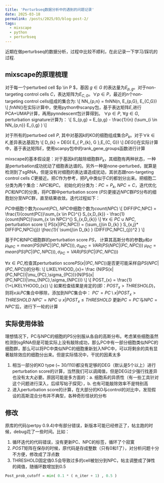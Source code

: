 ```yaml
---
title: 'Perturbseq数据分析中的遇到的问题记录'
date: 2025-03-18
permalink: /posts/2025/03/blog-post-2/
tags:
  - mixscape
  - python
  - perturbseq
---
```


近期在做perturbseq的数据分析，过程中比较不顺利，在此记录一下学习/踩坑的过程.


mixscape的原理梳理
----

对于每一个perturbed cell $p \in P $，基因 $g \in G$ 的表达量为$E_{p,g}$。对于non-targeting control cells $C$，表达矩阵为$E_{C,G}$。$\forall p \in P$，最近的$n$个non-targeting control cells组成的集合为: 
\\[
NN_{p,n} = fnNN(n, E_{p,G}, E_{C,G})
\\]
$fnNN()$在实际计算中，使用python中scanpy包，基于表达矩阵$E$,进行PCA+UMAP计算，再用pynndescent包计算得到。
$\forall p \in P$, $\forall g \in G$, perturbation signature计算为：
\\[
S_{p,g} = E_{p,g} - \frac{1}{n} (\sum_{i \in NN_{p,n}} E_{i,g} )
\\]

对于所有的perturbed cell $P$, 其中对基因$k$的KO的细胞组成集合$P_{k}$。对于$\forall k \in K$,差异表达基因为 
\\[
D_{k} = DEG( E_{ P_{k}, G },E_{C, G})
\\]
$DEG()$在实际计算中，基于表达矩阵$E$，使用scanpy包中的rank_gene_groups函数进行计算


mixscape的基本假设是：对于基因$k$的敲除细胞群$P_{k}$，其细胞有两种状态，一种是perturbation成功扰动了细胞表达谱的。另外一种是none-perturbed，就算是检测到了sgRNA，但是没有对细胞的表达谱造成扰动，其状态跟non-targeting control cells $C$更接近。把$C$作为参考，把$P_{k}$中类似于$C$的都划分出来。把细胞二分类为两个集合：$NPC$和$PC$。
初始化的分类为：$PC = P_{k}$, $NPC=C$，迭代优化$PC$和$NPC$的分类，将$PC$群中perturbation score ($PS$)更接近$NPC$群$PS$分布的细胞划分至$NPC$群，直至结果收敛。迭代过程如下：

$PC$中细胞个数为$count(PC)$, $NPC$中细胞个数为$count(NPC)$
\\[
DIFF(PC,NPC) = \frac{1}{count(PC)}\sum_{x \in PC}^{} S_{x,D_{k}} - \frac{1}{count(NPC)}\sum_{x \in NPC}^{} S_{x,D_{k}} 
\\]
$\forall x \in PC\cup NPC$, perturbation score 
\\[
PS(x|(PC,NPC)) = (\sum_{j\in D_{k} } S_{x,j}* DIFF(PC,NPC)_{j}) \frac{1}{  \sum_{j\in D_{k} } (DIFF(PC,NPC)_{j})^2 }
\\]

基于PC和NPC细胞群的perturbation score $PS$， 计算其高斯分布的参数$\mu$和$\sigma$
$\mu_{NPC} = mean(PS( NPC|(PC,NPC))) , \sigma_{NPC}=VAR(PS(NPC|(PC,NPC)))$
$\mu_{PC} = mean(PS(PC|(PC,NPC))) , \sigma_{PC}=VAR(PS(PC|(PC,NPC)))$

$\forall x \in PC$,检查其perturbation score$PS(x|(PC,NPC))$是否更可能采样自$PS(NPC|(PC,NPC))$的分布:
\\[
LIKELYHOOD_{x}= \frac {N(PS(x|(PC,NPC))|\mu_{PC},\sigma_{PC})}{N(PS(x|(PC,NPC))|\mu_{NPC},\sigma_{NPC})} 
\\]
\\[
POST_{x} = \frac{1}{1+LIKELYHOOD_{x}}
\\]
如果检查结果是肯定的(即：$POST_{x}> THRESHOLD$)，则将$x$从$PC$集合中移除，添加到$NPC$集合中：
$PC' = PC\setminus {x | POST_{x} \gt THRESHOLD}$
$NPC' = NPC\cup {x | POST_{x} \le THRESHOLD}$
更新$PC=PC'$与$NPC=NPC'$后，进行下一轮的计算


实际使用体验
--
理想情况下，PC与NPC的细胞的PS分别服从各自的高斯分布。考虑某些细胞虽然检测到sgRNA但是可能实际上没有敲除成功，那么PC中有一部分细胞类似NPC的细胞群，那么可以将PC中类似NPC的细胞重新划入NPC中，可以将剩余的具有显著敲除效应的细胞分出来。但是实际情况中，干扰的因素太多
1.  相当一部分的KO type (~ 30/110)都没有足够的DEG（默认是5个以上）进行perturbation score的计算，当然我们可以调阈值，但是DEG过少强行找差异也没有太大必要。原因可能是多方面的：a. 细胞系的异质性（有一些工具针对这个问题进行深入，后续写帖子探究），b. 也有可能敲除效率不是特别高
2.  进入perturbation score的计算，在大部分的KO与control的对比中，发现假设的高斯混合分布并不典型，各种奇形怪状的分布

修改
--
原库的代码(pertpy 0.9.4)中有部分错误，新版本可能已经修正了，帖主跑的时候，debug花了一些时间。比如：
1.  循环迭代的代码错误，没有更新PC、NPC的标签，循环了个寂寞
2.  $POST$矩阵在保存的时候，原代码是存成整数（只有0和1了），对分析问题十分不方便，修改成了浮点数
3.  THRESHOLD固定值0.5会导致过多的cell被划分到NPC，帖主调整成了弹性的阈值，随循环数增加到0.5
```python
Post_prob_cutoff = min( 0.1 * ( n_iter + 1) , 0.5 )
```

